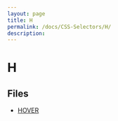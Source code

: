 ```yaml
---
layout: page
title: H
permalink: /docs/CSS-Selectors/H/
description: 
---
```


# H



## Files
* [HOVER](/compare.html2pdf.tools/docs/CSS-Selectors/H/hover.md)

